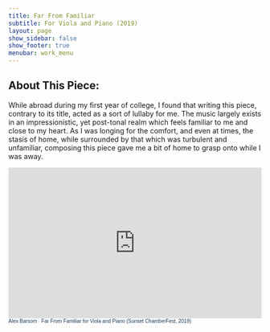 ```yaml
---
title: Far From Familiar
subtitle: For Viola and Piano (2019)
layout: page
show_sidebar: false
show_footer: true
menubar: work_menu
---
```


## About This Piece:

While abroad during my first year of college, I found that writing this piece, contrary to its title, acted as a sort of lullaby for me. The music largely exists in an impressionistic, yet post-tonal realm which feels familiar to me and close to my heart. As I was longing for the comfort, and even at times, the stasis of home, while surrounded by that which was turbulent and unfamiliar, composing this piece gave me a bit of home to grasp onto while I was away.

<iframe width="100%" height="300" scrolling="no" frameborder="no" allow="autoplay" src="https://w.soundcloud.com/player/?url=https%3A//api.soundcloud.com/tracks/955580854&color=%23ff5500&auto_play=false&hide_related=false&show_comments=true&show_user=true&show_reposts=false&show_teaser=true&visual=true"></iframe><div style="font-size: 10px; color: #cccccc;line-break: anywhere;word-break: normal;overflow: hidden;white-space: nowrap;text-overflow: ellipsis; font-family: Interstate,Lucida Grande,Lucida Sans Unicode,Lucida Sans,Garuda,Verdana,Tahoma,sans-serif;font-weight: 100;"><a href="https://soundcloud.com/user-52978723" title="Alex Barsom" target="_blank" style="color: #1D3851; text-decoration: none;">Alex Barsom</a> · <a href="https://soundcloud.com/user-52978723/far-from-familiar" title="Far From Familiar for Viola and Piano (Sunset ChamberFest, 2019)" target="_blank" style="color: #1D3851; text-decoration: none;">Far From Familiar for Viola and Piano (Sunset ChamberFest, 2019)</a></div>
